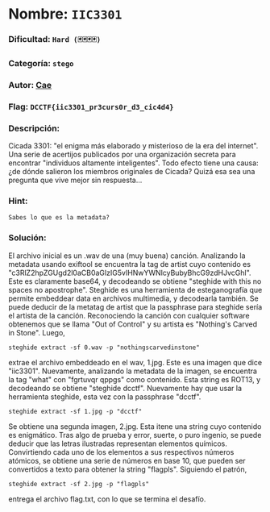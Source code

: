 # Nombre: `IIC3301`
### Dificultad: `Hard (🃏🃏🃏🃏)`
### Categoría: `stego`
### Autor: [Cae](https://c4ebt.github.io/)
### Flag: `DCCTF{iic3301_pr3curs0r_d3_cic4d4}`

### Descripción:
Cicada 3301: "el enigma más elaborado y misterioso de la era del internet". Una serie de acertijos publicados por una organización secreta para encontrar "individuos altamente inteligentes". Todo efecto tiene una causa: ¿de dónde salieron los miembros originales de Cicada? Quizá esa sea una pregunta que vive mejor sin respuesta...

### Hint:
```
Sabes lo que es la metadata?
```

### Solución:

El archivo inicial es un .wav de una (muy buena) canción. Analizando la metadata usando exiftool se encuentra la tag de artist cuyo contenido es "c3RlZ2hpZGUgd2l0aCB0aGlzIG5vIHNwYWNlcyBubyBhcG9zdHJvcGhl". Este es claramente base64, y decodeando se obtiene "steghide with this no spaces no apostrophe". Steghide es una herramienta de esteganografía que permite embeddear data en archivos multimedia, y decodearla también. Se puede deducir de la metatag de artist que la passphrase para steghide sería el artista de la canción. Reconociendo la canción con cualquier software obtenemos que se llama "Out of Control" y su artista es "Nothing's Carved in Stone". Luego,

`steghide extract -sf 0.wav -p "nothingscarvedinstone"`

extrae el archivo embeddeado en el wav, 1.jpg.
Este es una imagen que dice "iic3301". Nuevamente, analizando la metadata de la imagen, se encuentra la tag "what" con "fgrtuvqr qppgs" como contenido. Esta string es ROT13, y decodeando se obtiene "steghide dcctf". Nuevamente hay que usar la herramienta steghide, esta vez con la passphrase "dcctf".

`steghide extract -sf 1.jpg -p "dcctf"`

Se obtiene una segunda imagen, 2.jpg. Esta itene una string cuyo contenido es enigmático. Tras algo de prueba y error, suerte, o puro ingenio, se puede deducir que las letras ilustradas representan elementos químicos. Convirtiendo cada uno de los elementos a sus respectivos números atómicos, se obtiene una serie de números en base 10, que pueden ser convertidos a texto para obtener la string "flagpls". Siguiendo el patrón,

`steghide extract -sf 2.jpg -p "flagpls"`

entrega el archivo flag.txt, con lo que se termina el desafío.
